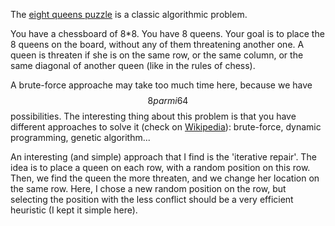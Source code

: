 The [eight queens puzzle](https://en.wikipedia.org/wiki/Eight_queens_puzzle) is a classic algorithmic problem.

You have a chessboard of 8*8. You have 8 queens. Your goal is to place the 8 queens on the board, without any of them threatening another one. A queen is threaten if she is on the same row, or the same column, or the same diagonal of another queen (like in the rules of chess).

A brute-force approache may take too much time here, because we have $$ 8 parmi 64$$ possibilities. The interesting thing about this problem is that you have different approaches to solve it (check on [Wikipedia](https://en.wikipedia.org/wiki/Eight_queens_puzzle)): brute-force, dynamic programming, genetic algorithm...

An interesting (and simple) approach that I find is the 'iterative repair'. The idea is to place a queen on each row, with a random position on this row. Then, we find the queen the more threaten, and we change her location on the same row. Here, I chose a new random position on the row, but selecting the position with the less conflict should be a very efficient heuristic (I kept it simple here).
